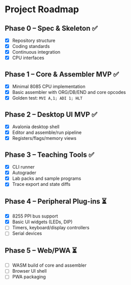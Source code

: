 # Project Roadmap

## Phase 0 – Spec & Skeleton ✅
- [x] Repository structure
- [x] Coding standards
- [x] Continuous integration
- [x] CPU interfaces

## Phase 1 – Core & Assembler MVP ✅
- [x] Minimal 8085 CPU implementation
- [x] Basic assembler with ORG/DB/END and core opcodes
- [x] Golden test: `MVI A,1; ADI 1; HLT`

## Phase 2 – Desktop UI MVP ✅
- [x] Avalonia desktop shell
- [x] Editor and assemble/run pipeline
- [x] Registers/flags/memory views

## Phase 3 – Teaching Tools ✅
- [x] CLI runner
- [x] Autograder
- [x] Lab packs and sample programs
- [x] Trace export and state diffs

## Phase 4 – Peripheral Plug-ins ⏳
- [x] 8255 PPI bus support
- [x] Basic UI widgets (LEDs, DIP)
- [ ] Timers, keyboard/display controllers
- [ ] Serial devices

## Phase 5 – Web/PWA ⏳
- [ ] WASM build of core and assembler
- [ ] Browser UI shell
- [ ] PWA packaging
